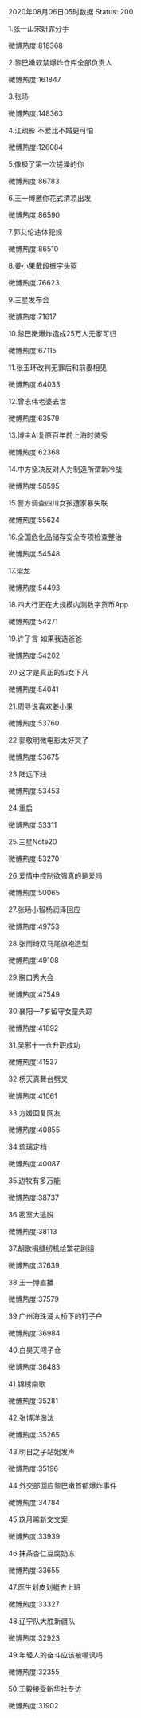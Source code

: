 2020年08月06日05时数据
Status: 200

1.张一山宋妍霏分手

微博热度:818368

2.黎巴嫩软禁爆炸仓库全部负责人

微博热度:161847

3.张旸

微博热度:148363

4.江疏影 不爱比不婚更可怕

微博热度:126084

5.像极了第一次搓澡的你

微博热度:86783

6.王一博邀你花式清凉出发

微博热度:86590

7.郭艾伦违体犯规

微博热度:86510

8.姜小果戴段振宇头盔

微博热度:76623

9.三星发布会

微博热度:71617

10.黎巴嫩爆炸造成25万人无家可归

微博热度:67115

11.张玉环改判无罪后和前妻相见

微博热度:64033

12.曾志伟老婆去世

微博热度:63579

13.博主AI复原百年前上海时装秀

微博热度:62368

14.中方坚决反对人为制造所谓新冷战

微博热度:58595

15.警方调查四川女孩遭家暴失联

微博热度:55624

16.全国危化品储存安全专项检查整治

微博热度:54548

17.梁龙

微博热度:54493

18.四大行正在大规模内测数字货币App

微博热度:54271

19.许子言 如果我选爸爸

微博热度:54202

20.这才是真正的仙女下凡

微博热度:54041

21.周寻说喜欢姜小果

微博热度:53760

22.郭敬明微电影太好哭了

微博热度:53675

23.陆远下线

微博热度:53453

24.重启

微博热度:53311

25.三星Note20

微博热度:53270

26.爱情中控制欲强真的是爱吗

微博热度:50065

27.张旸小智杨润泽回应

微博热度:49753

28.张雨绮双马尾旗袍造型

微博热度:49108

29.脱口秀大会

微博热度:47549

30.襄阳一7岁留守女童失踪

微博热度:41892

31.吴邪十一仓升职成功

微博热度:41537

32.杨天真舞台劈叉

微博热度:41061

33.方媛回复网友

微博热度:40855

34.琉璃定档

微博热度:40087

35.边牧有多万能

微博热度:38737

36.密室大逃脱

微博热度:38113

37.胡歌捐缝纫机给繁花剧组

微博热度:37639

38.王一博直播

微博热度:37579

39.广州海珠涌大桥下的钉子户

微博热度:36984

40.白昊天闯子仓

微博热度:36483

41.锦绣南歌

微博热度:35281

42.张博洋淘汰

微博热度:35265

43.明日之子站姐发声

微博热度:35196

44.外交部回应黎巴嫩首都爆炸事件

微博热度:34784

45.玖月晞新文文案

微博热度:33939

46.抹茶杏仁豆腐奶冻

微博热度:33655

47.医生划皮划艇去上班

微博热度:33327

48.辽宁队大胜新疆队

微博热度:32923

49.年轻人的奋斗应该被嘲讽吗

微博热度:32355

50.王毅接受新华社专访

微博热度:31902

